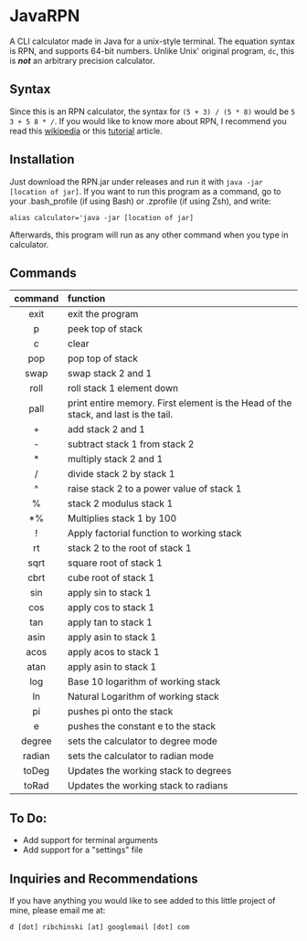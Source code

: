 # JavaRPN
A CLI calculator made in Java for a unix-style terminal. The equation syntax is RPN, and supports 64-bit numbers. Unlike Unix' original program, `dc`, this is **_not_** an arbitrary precision calculator.

## Syntax
Since this is an RPN calculator, the syntax for `(5 + 3) / (5 * 8)` would be `5 3 + 5 8 * /`. If you would like to know more about RPN, I recommend you read this [wikipedia][1] or this [tutorial][2] article.

## Installation
Just download the RPN.jar under releases and run it with `java -jar [location of jar]`. If you want to run this program as a command, go to your .bash_profile (if using Bash) or .zprofile (if using Zsh), and write:

```alias calculator='java -jar [location of jar]```

Afterwards, this program will run as any other command when you type in calculator.

## Commands
| command | function          |
| :-----: | :---------------- |
| exit    | exit the program  |
| p       | peek top of stack |
| c       | clear             |
| pop     | pop top of stack  |
| swap    | swap stack 2 and 1|
| roll    | roll stack 1 element down |
| pall    | print entire memory. First element is the Head of the stack, and last is the tail. |
| +       | add stack 2 and 1 |
| -       | subtract stack 1 from stack 2 |
| *       | multiply stack 2 and 1 |
| /       | divide stack 2 by stack 1 |
| ^       | raise stack 2 to a power value of stack 1 |
| %       | stack 2 modulus stack 1 |
| *%      | Multiplies stack 1 by 100 |
| !       | Apply factorial function to working stack |
| rt      | stack 2 to the root of stack 1 |
| sqrt    | square root of stack 1 |
| cbrt    | cube root of stack 1 |
| sin     | apply sin to stack 1 |
| cos     | apply cos to stack 1 |
| tan     | apply tan to stack 1 |
| asin    | apply asin to stack 1 |
| acos    | apply acos to stack 1 |
| atan    | apply asin to stack 1 |
| log     | Base 10 logarithm of working stack |
| ln      | Natural Logarithm of working stack |
| pi      | pushes pi onto the stack |
| e       | pushes the constant e to the stack |
| degree  | sets the calculator to degree mode |
| radian  | sets the calculator to radian mode |
| toDeg   | Updates the working stack to degrees |
| toRad   | Updates the working stack to radians |

## To Do:
- Add support for terminal arguments
- Add support for a "settings" file

## Inquiries and Recommendations
If you have anything you would like to see added to this little project of mine, please email me at:

`d [dot] ribchinski [at] googlemail [dot] com`


[1]: https://en.m.wikipedia.org/wiki/Reverse_Polish_notation
[2]: https://hansklav.home.xs4all.nl/rpn/
